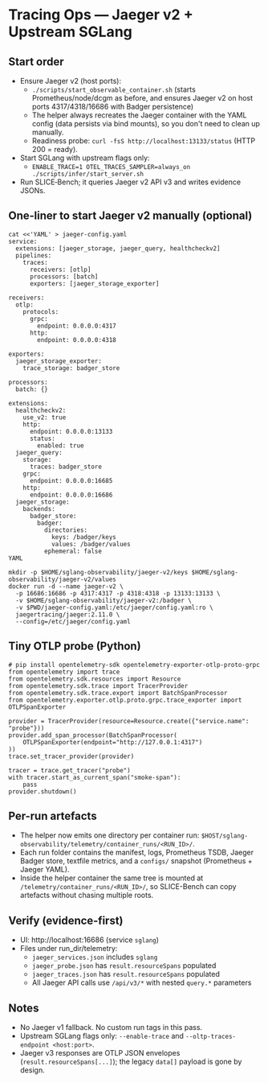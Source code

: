 # Tracing Ops — Jaeger v2 + Upstream SGLang

## Start order
- Ensure Jaeger v2 (host ports):
  - `./scripts/start_observable_container.sh` (starts Prometheus/node/dcgm as before, and ensures Jaeger v2 on host ports 4317/4318/16686 with Badger persistence)
  - The helper always recreates the Jaeger container with the YAML config (data persists via bind mounts), so you don't need to clean up manually.
  - Readiness probe: `curl -fsS http://localhost:13133/status` (HTTP 200 = ready).
- Start SGLang with upstream flags only:
  - `ENABLE_TRACE=1 OTEL_TRACES_SAMPLER=always_on ./scripts/infer/start_server.sh`
- Run SLICE‑Bench; it queries Jaeger v2 API v3 and writes evidence JSONs.

## One‑liner to start Jaeger v2 manually (optional)
```
cat <<'YAML' > jaeger-config.yaml
service:
  extensions: [jaeger_storage, jaeger_query, healthcheckv2]
  pipelines:
    traces:
      receivers: [otlp]
      processors: [batch]
      exporters: [jaeger_storage_exporter]

receivers:
  otlp:
    protocols:
      grpc:
        endpoint: 0.0.0.0:4317
      http:
        endpoint: 0.0.0.0:4318

exporters:
  jaeger_storage_exporter:
    trace_storage: badger_store

processors:
  batch: {}

extensions:
  healthcheckv2:
    use_v2: true
    http:
      endpoint: 0.0.0.0:13133
      status:
        enabled: true
  jaeger_query:
    storage:
      traces: badger_store
    grpc:
      endpoint: 0.0.0.0:16685
    http:
      endpoint: 0.0.0.0:16686
  jaeger_storage:
    backends:
      badger_store:
        badger:
          directories:
            keys: /badger/keys
            values: /badger/values
          ephemeral: false
YAML

mkdir -p $HOME/sglang-observability/jaeger-v2/keys $HOME/sglang-observability/jaeger-v2/values
docker run -d --name jaeger-v2 \
  -p 16686:16686 -p 4317:4317 -p 4318:4318 -p 13133:13133 \
  -v $HOME/sglang-observability/jaeger-v2:/badger \
  -v $PWD/jaeger-config.yaml:/etc/jaeger/config.yaml:ro \
  jaegertracing/jaeger:2.11.0 \
  --config=/etc/jaeger/config.yaml
```

## Tiny OTLP probe (Python)
```
# pip install opentelemetry-sdk opentelemetry-exporter-otlp-proto-grpc
from opentelemetry import trace
from opentelemetry.sdk.resources import Resource
from opentelemetry.sdk.trace import TracerProvider
from opentelemetry.sdk.trace.export import BatchSpanProcessor
from opentelemetry.exporter.otlp.proto.grpc.trace_exporter import OTLPSpanExporter

provider = TracerProvider(resource=Resource.create({"service.name": "probe"}))
provider.add_span_processor(BatchSpanProcessor(
    OTLPSpanExporter(endpoint="http://127.0.0.1:4317")
))
trace.set_tracer_provider(provider)

tracer = trace.get_tracer("probe")
with tracer.start_as_current_span("smoke-span"):
    pass
provider.shutdown()
```

## Per-run artefacts
- The helper now emits one directory per container run: `$HOST/sglang-observability/telemetry/container_runs/<RUN_ID>/`.
- Each run folder contains the manifest, logs, Prometheus TSDB, Jaeger Badger store, textfile metrics, and a `configs/` snapshot (Prometheus + Jaeger YAML).
- Inside the helper container the same tree is mounted at `/telemetry/container_runs/<RUN_ID>/`, so SLICE-Bench can copy artefacts without chasing multiple roots.

## Verify (evidence‑first)
- UI: http://localhost:16686 (service `sglang`)
- Files under run_dir/telemetry:
  - `jaeger_services.json` includes `sglang`
  - `jaeger_probe.json` has `result.resourceSpans` populated
  - `jaeger_traces.json` has `result.resourceSpans` populated
  - All Jaeger API calls use `/api/v3/*` with nested `query.*` parameters

## Notes
- No Jaeger v1 fallback. No custom run tags in this pass.
- Upstream SGLang flags only: `--enable-trace` and `--oltp-traces-endpoint <host:port>`.
- Jaeger v3 responses are OTLP JSON envelopes (`result.resourceSpans[...]`); the legacy `data[]` payload is gone by design.
